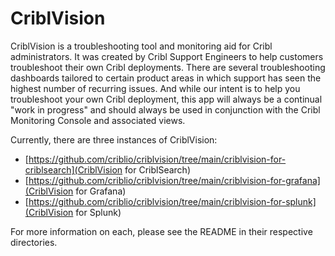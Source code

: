 # CriblVision

CriblVision is a troubleshooting tool and monitoring aid for Cribl administrators. It was created by Cribl Support Engineers to help customers troubleshoot their own Cribl deployments. There are several troubleshooting dashboards tailored to certain product areas in which support has seen the highest number of recurring issues. And while our intent is to help you troubleshoot your own Cribl deployment, this app will always be a continual "work in progress" and should always be used in conjunction with the Cribl Monitoring Console and associated views.

Currently, there are three instances of CriblVision:
* [https://github.com/criblio/criblvision/tree/main/criblvision-for-criblsearch](CriblVision for CriblSearch)
* [https://github.com/criblio/criblvision/tree/main/criblvision-for-grafana](CriblVision for Grafana)
* [https://github.com/criblio/criblvision/tree/main/criblvision-for-splunk](CriblVision for Splunk)

For more information on each, please see the README in their respective directories.